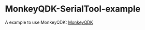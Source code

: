 # MonkeyQDK-SerialTool-example
A example to use MonkeyQDK: [MonkeyQDK](https://github.com/makerinchina-iot/MonkeyQDK)
